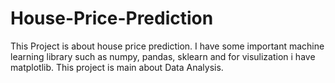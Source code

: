 # House-Price-Prediction
This Project is about house price prediction. I have some important machine learning library such as numpy, pandas, sklearn and for visulization i have matplotlib. 
This project is main about Data Analysis.
